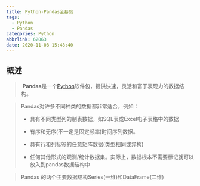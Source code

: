 ```yaml
---
title: Python-Pandas全基础
tags:
  - Python
  - Pandas
categories: Python
abbrlink: 62063
date: 2020-11-08 15:48:40
---
```


## 概述

> ​	**Pandas**是一个[Python](https://www.python.org/)软件包，提供快速，灵活和富于表现力的数据结构。
>

<!--more-->

> Pandas对许多不同种类的数据都非常适合，例如：
>
> - 具有不同类型列的制表数据，如SQL表或Excel电子表格中的数据
>
>
> - 有序和无序(不一定是固定频率)时间序列数据。
>
>
> - 具有行和列标签的任意矩阵数据(类型相同或异构)
>
>
> - 任何其他形式的观测/统计数据集。实际上，数据根本不需要标记就可以放入到pandas数据结构中

> Pandas 的两个主要数据结构Series(一维)和DataFrame(二维)